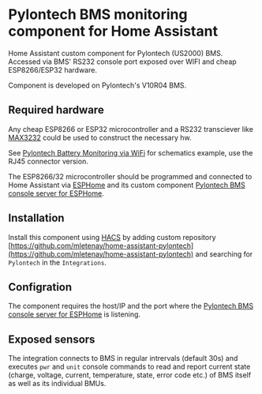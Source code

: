 # Pylontech BMS monitoring component for Home Assistant

Home Assistant custom component for Pylontech (US2000) BMS. Accessed via BMS' RS232 console port exposed over WIFI and cheap ESP8266/ESP32 hardware.

Component is developed on Pylontech's V10R04 BMS.

## Required hardware

Any cheap ESP8266 or ESP32 microcontroller and a RS232 transciever like [MAX3232](https://www.sparkfun.com/products/11189) could be used to construct the necessary hw.

See [Pylontech Battery Monitoring via WiFi](https://github.com/irekzielinski/Pylontech-Battery-Monitoring#parts-needed-and-schematics) for schematics example, use the RJ45 connector version.

The ESP8266/32 microcontroller should be programmed and connected to Home Assistant via [ESPHome](https://esphome.io/) and its custom component [Pylontech BMS console server for ESPHome](https://github.com/mletenay/esphome-stream-server).

## Installation

Install this component using [HACS](https://hacs.xyz/) by adding custom repository [https://github.com/mletenay/home-assistant-pylontech](https://github.com/mletenay/home-assistant-pylontech) and searching for `Pylontech` in the `Integrations`.

## Configration

The component requires the host/IP and the port where the [Pylontech BMS console server for ESPHome](https://github.com/mletenay/esphome-stream-server) is listening.

## Exposed sensors

The integration connects to BMS in regular intrervals (default 30s) and executes `pwr` and `unit` console commands to read and report current state (charge, voltage, current, temperature, state, error code etc.) of BMS itself as well as its individual BMUs.
